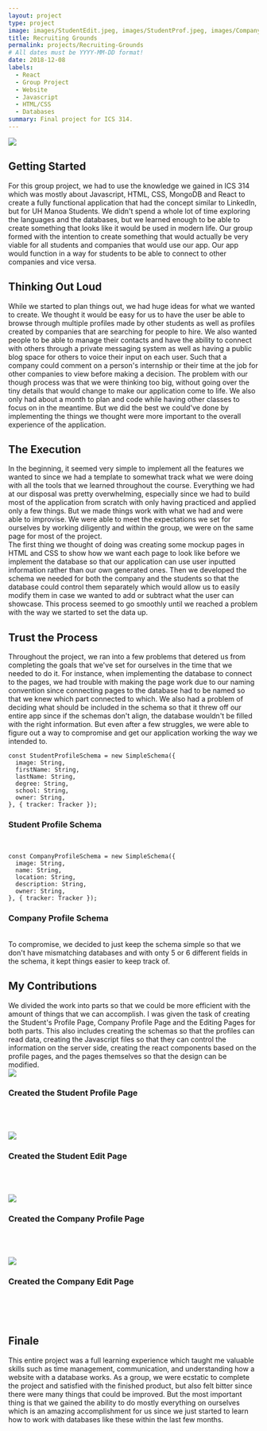 ```yaml
---
layout: project
type: project
image: images/StudentEdit.jpeg, images/StudentProf.jpeg, images/CompanyEdit.jpeg, images/CompanyEdit.jpeg, images/Intro.jpeg
title: Recruiting Grounds
permalink: projects/Recruiting-Grounds
# All dates must be YYYY-MM-DD format!
date: 2018-12-08
labels:
  - React
  - Group Project
  - Website
  - Javascript
  - HTML/CSS
  - Databases
summary: Final project for ICS 314.
---
```


<img class="ui medium left floated image" src="../images/Intro.jpeg">

<h2>Getting Started</h2>
  For this group project, we had to use the knowledge we gained in ICS 314 which was mostly about Javascript, HTML, CSS, MongoDB and React to create a fully functional application that had the concept similar to LinkedIn, but for UH Manoa Students. We didn't spend a whole lot of time exploring the languages and the databases, but we learned enough to be able to create something that looks like it would be used in modern life. Our group formed with the intention to create something that would actually be very viable for all students and companies that would use our app. Our app would function in a way for students to be able to connect to other companies and vice versa.

<h2>Thinking Out Loud</h2>
  While we started to plan things out, we had huge ideas for what we wanted to create. We thought it would be easy for us to have the user be able to browse through multiple profiles made by other students as well as profiles created by companies that are searching for people to hire. We also wanted people to be able to manage their contacts and have the ability to connect with others through a private messaging system as well as having a public blog space for others to voice their input on each user. Such that a company could comment on a person's internship or their time at the job for other companies to view before making a decision. The problem with our though process was that we were thinking too big, without going over the tiny details that would change to make our application come to life. We also only had about a month to plan and code while having other classes to focus on in the meantime. But we did the best we could've done by implementing the things we thought were more important to the overall experience of the application.

<h2>The Execution</h2>
  In the beginning, it seemed very simple to implement all the features we wanted to since we had a template to somewhat track what we were doing with all the tools that we learned throughout the course. Everything we had at our disposal was pretty overwhelming, especially since we had to build most of the application from scratch with only having practiced and applied only a few things. But we made things work with what we had and were able to improvise. We were able to meet the expectations we set for ourselves by working diligently and within the group, we were on the same page for most of the project. 
<br/>
   The first thing we thought of doing was creating some mockup pages in HTML and CSS to show how we want each page to look like before we implement the database so that our application can use user inputted information rather than our own generated ones. Then we developed the schema we needed for both the company and the students so that the database could control them separately which would allow us to easily modify them in case we wanted to add or subtract what the user can showcase. This process seemed to go smoothly until we reached a problem with the way we started to set the data up.

<h2>Trust the Process</h2>
  Throughout the project, we ran into a few problems that detered us from completing the goals that we've set for ourselves in the time that we needed to do it. For instance, when implementing the database to connect to the pages, we had trouble with making the page work due to our naming convention since connecting pages to the database had to be named so that we knew which part connected to which. We also had a problem of deciding what should be included in the schema so that it threw off our entire app since if the schemas don't align, the database wouldn't be filled with the right information. But even after a few struggles, we were able to figure out a way to compromise and get our application working the way we intended to.
  
```
const StudentProfileSchema = new SimpleSchema({
  image: String,
  firstName: String,
  lastName: String,
  degree: String,
  school: String,
  owner: String,
}, { tracker: Tracker });
```
<h3>Student Profile Schema</h3>
<br/>

```
const CompanyProfileSchema = new SimpleSchema({
  image: String,
  name: String,
  location: String,
  description: String,
  owner: String,
}, { tracker: Tracker });
```
<h3>Company Profile Schema</h3>
<br/>
To compromise, we decided to just keep the schema simple so that we don't have mismatching databases and with onty 5 or 6 different fields in the schema, it kept things easier to keep track of.

<h2>My Contributions</h2>
  We divided the work into parts so that we could be more efficient with the amount of things that we can accomplish. I was given the task of creating the Student's Profile Page, Company Profile Page and the Editing Pages for both parts. This also includes creating the schemas so that the profiles can read data, creating the Javascript files so that they can control the information on the server side, creating the react components based on the profile pages, and the pages themselves so that the design can be modified.
  
<br/>

<img class="ui medium left floated image" src="../images/StudentProf.jpeg">
<h3>Created the Student Profile Page</h3>
<br/>
<br/>
<br/>
<img class="ui medium left floated image" src="../images/StudentEdit.jpeg">
<h3>Created the Student Edit Page</h3>
<br/>
<br/>
<br/>
<img class="ui medium left floated image" src="../images/CompanyProf.jpeg">
<h3>Created the Company Profile Page</h3>
<br/>
<br/>
<br/>
<img class="ui medium left floated image" src="../images/CompanyEdit.jpeg">
<h3>Created the Company Edit Page</h3>
<br/>
<br/>
<br/>

<h2>Finale</h2>
  This entire project was a full learning experience which taught me valuable skills such as time management, communication, and understanding how a website with a database works. As a group, we were ecstatic to complete the project and satisfied with the finished product, but also felt bitter since there were many things that could be improved. But the most important thing is that we gained the ability to do mostly everything on ourselves which is an amazing accomplishment for us since we just started to learn how to work with databases like these within the last few months.

